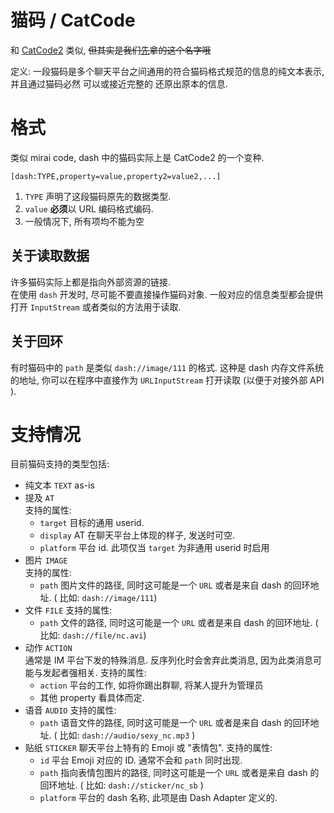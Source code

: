 # 猫码 / CatCode

和 [CatCode2](https://github.com/ForteScarlet/CatCode2) 类似,
~~但其实是我们[先](https://github.com/saltedfishclub/PolarCore/wiki/CatCode)拿的这个名字哦~~

定义: 一段猫码是多个聊天平台之间通用的符合猫码格式规范的信息的纯文本表示, 并且通过猫码必然 可以或接近完整的
还原出原本的信息.

# 格式

类似 mirai code, dash 中的猫码实际上是 CatCode2 的一个变种.

`[dash:TYPE,property=value,property2=value2,...]`

1. `TYPE` 声明了这段猫码原先的数据类型.
2. `value` **必须**以 URL 编码格式编码.
3. 一般情况下, 所有项均不能为空

## 关于读取数据

许多猫码实际上都是指向外部资源的链接.  
在使用 `dash` 开发时, 尽可能不要直接操作猫码对象. 一般对应的信息类型都会提供打开 `InputStream` 或者类似的方法用于读取.

## 关于回环

有时猫码中的 `path` 是类似 `dash://image/111` 的格式. 这种是 dash 内存文件系统的地址,
你可以在程序中直接作为 `URLInputStream` 打开读取 (以便于对接外部 API ).

# 支持情况

目前猫码支持的类型包括:

- 纯文本 `TEXT` as-is
- 提及 `AT`  
  支持的属性:
  - `target` 目标的通用 userid.
  - `display` AT 在聊天平台上体现的样子, 发送时可空.
  - `platform` 平台 id. 此项仅当 `target` 为非通用 userid 时启用
- 图片 `IMAGE`  
  支持的属性:
  - `path` 图片文件的路径, 同时这可能是一个 `URL` 或者是来自 dash 的回环地址. ( 比如: `dash://image/111`)
- 文件 `FILE`
  支持的属性:
  - `path` 文件的路径, 同时这可能是一个 `URL` 或者是来自 dash 的回环地址. ( 比如: `dash://file/nc.avi`)
- 动作 `ACTION`  
  通常是 IM 平台下发的特殊消息. 反序列化时会舍弃此类消息, 因为此类消息可能与发起者强相关.
  支持的属性:
  - `action` 平台的工作, 如将你踢出群聊, 将某人提升为管理员
  - 其他 property 看具体而定.
- 语音 `AUDIO`
  支持的属性:
  - `path` 语音文件的路径, 同时这可能是一个 `URL` 或者是来自 dash 的回环地址. ( 比如: `dash://audio/sexy_nc.mp3` )
- 贴纸 `STICKER`
  聊天平台上特有的 Emoji 或 "表情包".
  支持的属性:
  - `id` 平台 Emoji 对应的 ID. 通常不会和 `path` 同时出现.
  - `path` 指向表情包图片的路径, 同时这可能是一个 `URL` 或者是来自 dash 的回环地址. ( 比如: `dash://sticker/nc_sb` )
  - `platform` 平台的 dash 名称, 此项是由 Dash Adapter 定义的.
  


